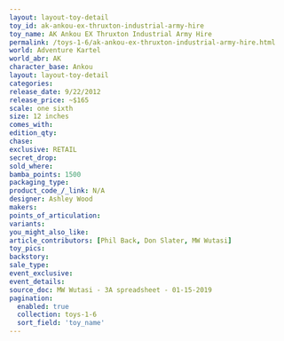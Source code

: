 ```yaml
---
layout: layout-toy-detail 
toy_id: ak-ankou-ex-thruxton-industrial-army-hire
toy_name: AK Ankou EX Thruxton Industrial Army Hire
permalink: /toys-1-6/ak-ankou-ex-thruxton-industrial-army-hire.html
world: Adventure Kartel
world_abr: AK
character_base: Ankou
layout: layout-toy-detail
categories: 
release_date: 9/22/2012
release_price: ~$165
scale: one sixth
size: 12 inches
comes_with: 
edition_qty: 
chase: 
exclusive: RETAIL
secret_drop: 
sold_where: 
bamba_points: 1500
packaging_type: 
product_code_/_link: N/A
designer: Ashley Wood
makers: 
points_of_articulation: 
variants: 
you_might_also_like: 
article_contributors: [Phil Back, Don Slater, MW Wutasi]
toy_pics: 
backstory: 
sale_type: 
event_exclusive: 
event_details: 
source_doc: MW Wutasi - 3A spreadsheet - 01-15-2019
pagination: 
  enabled: true
  collection: toys-1-6
  sort_field: 'toy_name'
---
```

